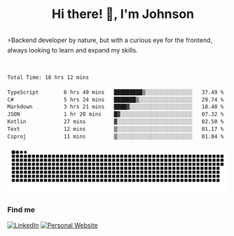 <div id="user-content-toc">
  <ul align="center">
    <summary><h1 style="display: inline-block">Hi there! 👋, I'm Johnson</h1></summary>
  </ul>
</div>

⚡Backend developer by nature, but with a curious eye for the frontend, always looking to learn and expand my skills.

<br>


<!--START_SECTION:waka-->

```txt
Total Time: 18 hrs 12 mins

TypeScript        6 hrs 49 mins   █████████▒░░░░░░░░░░░░░░░   37.49 %
C#                5 hrs 24 mins   ███████▒░░░░░░░░░░░░░░░░░   29.74 %
Markdown          3 hrs 21 mins   ████▓░░░░░░░░░░░░░░░░░░░░   18.40 %
JSON              1 hr 20 mins    █▓░░░░░░░░░░░░░░░░░░░░░░░   07.32 %
Kotlin            27 mins         ▓░░░░░░░░░░░░░░░░░░░░░░░░   02.50 %
Text              12 mins         ▒░░░░░░░░░░░░░░░░░░░░░░░░   01.17 %
Csproj            11 mins         ▒░░░░░░░░░░░░░░░░░░░░░░░░   01.04 %
```

<!--END_SECTION:waka-->

<picture>
  <source  srcset="https://github.com/joshwambere/joshwambere/blob/output/github-contribution-grid-snake-dark.svg?palette=github-dark">
  <source  srcset="https://github.com/joshwambere/joshwambere/blob/output/github-contribution-grid-snake.svg">
  <img alt="github contribution grid snake animation" src="https://github.com/joshwambere/joshwambere/blob/output/github-contribution-grid-snake.svg">
</picture>

### Find me
<a href="https://www.linkedin.com/in/dusabe-johnson" target="_blank"><img src="https://img.shields.io/badge/LinkedIn-%230077B5.svg?&style=flat&logo=linkedin&logoColor=white" alt="LinkedIn"></a>
‎‎ [![Personal Website](https://img.shields.io/badge/visit-Johnsonis.me-blue)](https://johnsonis.me/)
